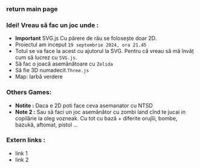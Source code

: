 ### return main page

### Idei! Vreau să fac un joc unde :
* **Important** SVG.js Cu părere de rău se folosește doar 2D.
* Proiectul am inceput `19 septembrie 2024, ora 21.45`
* Totul se va face la acest cu ajutorul la SVG. Pentru că vreau să mă învăț cum să lucrez cu `SVG.js`.
* Să fac o joacă asemănătoare cu `Zelida`
* Să fie 3D numadecit.`Three.js`
* Map: Iarbă verdere

### Others Games:
* **Notite :** Daca e 2D poti face ceva asemanator cu NTSD
* **Note 2 :** Sau să faci un joc asemănător cu zombi land cînd te jucai in copilărie la oleg vozneak. Cu tot cu bază + diferite orujîii, bombe, bazukă, aftomat, pistol ...

### Extern links :
* link 1
* link 2
